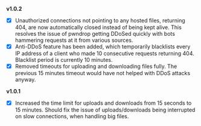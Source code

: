 ****v1.0.2****
- [x] Unauthorized connections not pointing to any hosted files, returning 404, are now automatically closed instead of being kept alive. This resolves the issue of pwndrop getting DDoSed quickly with bots hammering requests at it from various sources.
- [x] Anti-DDoS feature has been added, which temporarily blacklists every IP address of a client who made 10 consecutive requests returning 404. Blacklist period is currently 10 minutes.
- [x] Removed timeouts for uploading and downloading files fully. The previous 15 minutes timeout would have not helped with DDoS attacks anyway. 

****v1.0.1****
- [x] Increased the time limit for uploads and downloads from 15 seconds to 15 minutes. Should fix the issue of uploads/downloads being interrupted on slow connections, when handling big files.